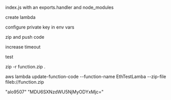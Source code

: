 index.js with an exports.handler and node_modules

create lambda

configure private key in env vars

zip and push code

increase timeout

test

zip -r function.zip .

aws lambda update-function-code --function-name EthTestLamba --zip-file fileb://function.zip

"alo9507"
"MDU6SXNzdWU5NjMyODYxMjc="